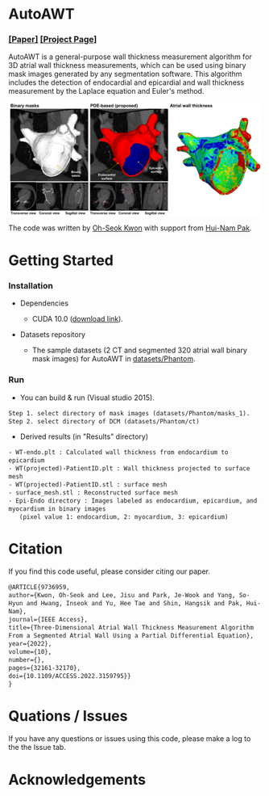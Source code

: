 # AutoAWT

### [[Paper]](https://ieeexplore.ieee.org/document/9736959?source=authoralert) [[Project Page]](https://github.com/ohseokkwon/AutoAWT/)<br>

AutoAWT is a general-purpose wall thickness measurement algorithm for 3D atrial wall thickness measurements, which can be used using binary mask images generated by any segmentation software. This algorithm includes the detection of endocardial and epicardial and wall thickness measurement by the Laplace equation and Euler's method.

<img src="doc/img/AutoAWT_overview.png" align="center" width="750px"> <br>

The code was written by [Oh-Seok Kwon](link) with support from [Hui-Nam Pak]().

# Getting Started

### Installation
- Dependencies
  - CUDA 10.0 ([download link](https://developer.nvidia.com/cuda-10.0-download-archive)).

- Datasets repository
  - The sample datasets (2 CT and segmented 320 atrial wall binary mask images) for AutoAWT in [datasets/Phantom](/datasets/Phantom).

### Run
- You can build & run (Visual studio 2015).
```
Step 1. select directory of mask images (datasets/Phantom/masks_1).
Step 2. select directory of DCM (datasets/Phantom/ct)
```

- Derived results (in "Results" directory)
```
- WT-endo.plt : Calculated wall thickness from endocardium to epicardium
- WT(projected)-PatientID.plt : Wall thickness projected to surface mesh
- WT(projected)-PatientID.stl : surface mesh
- surface_mesh.stl : Reconstructed surface mesh
- Epi-Endo directory : Images labeled as endocardium, epicardium, and myocardium in binary images
   (pixel value 1: endocardium, 2: myocardium, 3: epicardium)
```

# Citation
If you find this code useful, please consider citing our paper.
```
@ARTICLE{9736959,  
author={Kwon, Oh-Seok and Lee, Jisu and Park, Je-Wook and Yang, So-Hyun and Hwang, Inseok and Yu, Hee Tae and Shin, Hangsik and Pak, Hui-Nam},  
journal={IEEE Access},   
title={Three-Dimensional Atrial Wall Thickness Measurement Algorithm From a Segmented Atrial Wall Using a Partial Differential Equation},   
year={2022},  
volume={10},  
number={},  
pages={32161-32170},  
doi={10.1109/ACCESS.2022.3159795}}
}
```

# Quations / Issues
If you have any questions or issues using this code, please make a log to the the Issue tab.

# Acknowledgements
